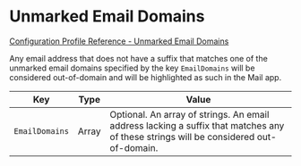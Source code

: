 # Unmarked Email Domains  

 [Configuration Profile Reference - Unmarked Email Domains](https://developer.apple.com/library/content/featuredarticles/iPhoneConfigurationProfileRef/Introduction/Introduction.html#//apple_ref/doc/uid/TP40010206-CH1-SW262)  

Any email address that does not have a suffix that matches one of the unmarked email domains specified by the key `EmailDomains` will be considered out-of-domain and will be highlighted as such in the Mail app.  

|Key|Type|Value|
|-|-|-|
|`EmailDomains`|Array|Optional. An array of strings. An email address lacking a suffix that matches any of these strings will be considered out-of-domain.|
  
